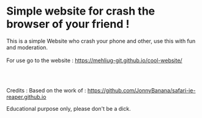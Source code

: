 # Simple website for crash the browser of your friend ! 



This is a simple Website who crash your phone and other, use this with fun and moderation. <br><br>
For use go to the website : https://mehliug-git.github.io/cool-website/

<br><br>

Credits : Based on the work of : https://github.com/JonnyBanana/safari-ie-reaper.github.io

Educational purpose only, please don't be a dick.
